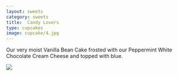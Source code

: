 ```yaml
---
layout: sweets
category: sweets
title:  Candy Lovers
type: cupcakes
image: cupcake/4.jpg
---
```

Our very moist Vanilla Bean Cake frosted with our Peppermint White Chocolate Cream Cheese and topped with blue.

![](site.baseurl}}/images/cupcake/4.jpg)